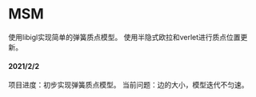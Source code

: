 # MSM
使用libigl实现简单的弹簧质点模型。
使用半隐式欧拉和verlet进行质点位置更新。
#### 2021/2/2
  项目进度：初步实现弹簧质点模型。
  当前问题：边的大小，模型迭代不匀速。
